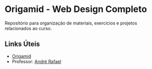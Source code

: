 # Origamid - Web Design Completo


Repositório para organização de materiais, exercícios e projetos relacionados ao curso.

## Links Úteis

* [Origamid](https://www.origamid.com/)
* Professor: [André Rafael](https://github.com/origamid)

